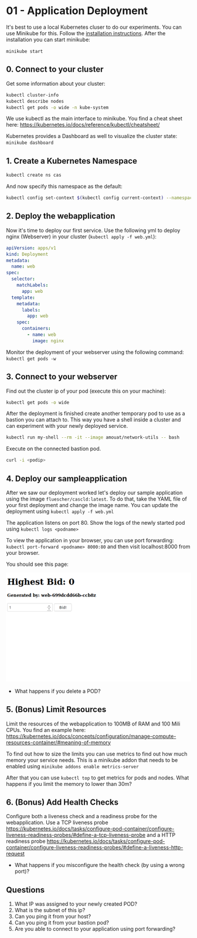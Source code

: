 # 01 - Application Deployment

It's best to use a local Kubernetes cluser to do our experiments. You can use Minikube for this. Follow the [installation instructions](https://kubernetes.io/docs/tasks/tools/install-minikube/). After the installation you can start minikube:

`minikube start`

## 0. Connect to your cluster

Get some information about your cluster:

```bash
kubectl cluster-info
kubectl describe nodes
kubectl get pods -o wide -n kube-system
```

We use kubectl as the main interface to minikube. You find a cheat sheet here: https://kubernetes.io/docs/reference/kubectl/cheatsheet/

Kubernetes provides a Dashboard as well to visualize the cluster state: `minikube dashboard`

## 1. Create a Kubernetes Namespace

```bash
kubectl create ns cas
```

And now specify this namespace as the default:

```bash
kubectl config set-context $(kubectl config current-context) --namespace=cas
```

## 2. Deploy the webapplication

Now it's time to deploy our first service. Use the following yml to deploy nginx (Webserver) in your cluster (`kubectl apply -f web.yml`):

```yml
apiVersion: apps/v1
kind: Deployment
metadata:
  name: web
spec:
  selector:
    matchLabels:
      app: web
  template:
    metadata:
      labels:
        app: web
    spec:
      containers:
        - name: web
          image: nginx
```

Monitor the deployment of your webserver using the following command: `kubectl get pods -w`

## 3. Connect to your webserver

Find out the cluster ip of your pod (execute this on your machine):

```bash
kubectl get pods -o wide
```

After the deployment is finished create another temporary pod to use as a bastion you can attach to. This way you have a shell inside a cluster and can experiment with your newly deployed service.

```bash
kubectl run my-shell --rm -it --image amouat/network-utils -- bash
```

Execute on the connected bastion pod.

```bash
curl -i <podip>
```

## 4. Deploy our sampleapplication

After we saw our deployment worked let's deploy our sample application using the image `fluescher/cascld:latest`. To do that, take the YAML file of your first deployment and change the image name. You can update the deployment using `kubectl apply -f web.yml`

The application listens on port 80. Show the logs of the newly started pod using `kubectl logs <podname>`

To view the application in your browser, you can use port forwarding: `kubectl port-forward <podname> 8000:80` and then visit localhost:8000 from your browser.

You should see this page:

![Webapp](webapp.png "Auction App")


- What happens if you delete a POD?

## 5. (Bonus) Limit Resources

Limit the resources of the webapplication to 100MB of RAM and 100 Mili CPUs. You find an example here: https://kubernetes.io/docs/concepts/configuration/manage-compute-resources-container/#meaning-of-memory

To find out how to size the limits you can use metrics to find out how much memory your service needs. This is a minikube addon that needs to be enabled using `minikube addons enable metrics-server`

After that you can use `kubectl top` to get metrics for pods and nodes. What happens if you limit the memory to lower than 30m?


## 6. (Bonus) Add Health Checks

Configure both a liveness check and a readiness probe for the webapplication. Use a TCP liveness probe https://kubernetes.io/docs/tasks/configure-pod-container/configure-liveness-readiness-probes/#define-a-tcp-liveness-probe and a HTTP readiness probe https://kubernetes.io/docs/tasks/configure-pod-container/configure-liveness-readiness-probes/#define-a-liveness-http-request

- What happens if you misconfigure the health check (by using a wrong port)?

## Questions

1. What IP was assigned to your newly created POD?
2. What is the subnet of this ip?
3. Can you ping it from your host?
4. Can you ping it from your bastion pod?
5. Are you able to connect to your application using port forwarding?

